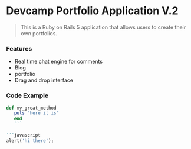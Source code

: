 # Devcamp Portfolio Application V.2

> This is a Ruby on Rails 5 application that allows users to create their own portfolios.

### Features
 
 - Real time chat engine for comments 
 - Blog
 - portfolio
 - Drag and drop interface
 

### Code Example
 
 ```ruby
 def my_great_method
    puts "here it is"
    end
    ```
    
```javascript
alert('hi there');
```
